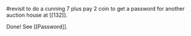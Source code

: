#revisit  to do a cunning 7 plus pay 2 coin to get a password for another auction house at [[132]].

Done! See [[Password]].
